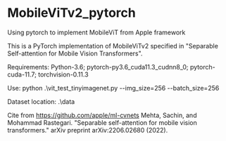 # MobileViTv2_pytorch
Using pytorch to implement MobileViT from Apple framework

This is a PyTorch implementation of MobileViTv2 specified in "Separable Self-attention for Mobile Vision Transformers".

Requirements: Python-3.6; pytorch-py3.6_cuda11.3_cudnn8_0; pytorch-cuda-11.7; torchvision-0.11.3

Use: python .\vit_test_tinyimagenet.py --img_size=256 --batch_size=256

Dataset location: .\data

Cite from https://github.com/apple/ml-cvnets
Mehta, Sachin, and Mohammad Rastegari. "Separable self-attention for mobile vision transformers." arXiv preprint arXiv:2206.02680 (2022).

